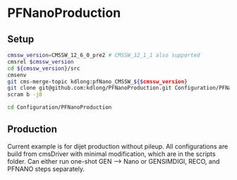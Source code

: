 # PFNanoProduction


## Setup
```sh
cmssw_version=CMSSW_12_6_0_pre2 # CMSSW_12_1_1 also supported
cmsrel $cmssw_version
cd ${cmssw_version}/src
cmsenv
git cms-merge-topic kdlong:pfNano_CMSSW_${$cmssw_version}
git clone git@github.com:kdlong/PFNanoProduction.git Configuration/PFNanoProduction
scram b -j8

cd Configuration/PFNanoProduction
```

## Production

Current example is for dijet production without pileup. All configurations are build from cmsDriver with minimal modification, which are in the scripts folder. Can either run one-shot GEN --> Nano or GENSIMDIGI, RECO, and PFNANO steps separately.
